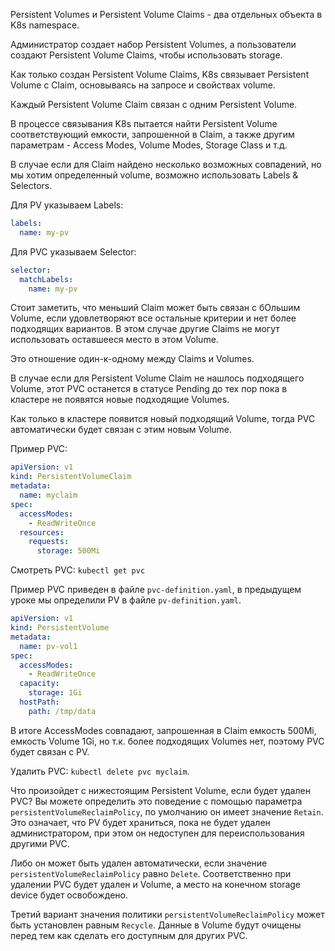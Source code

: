 Persistent Volumes и Persistent Volume Claims - два отдельных объекта в K8s namespace.

Администратор создает набор Persistent Volumes, а пользователи создают Persistent Volume Claims, чтобы использовать storage.

Как только создан Persistent Volume Claims, K8s связывает Persistent Volume с Claim, основываясь на запросе и свойствах volume.

Каждый Persistent Volume Claim связан с одним Persistent Volume.

В процессе связывания K8s пытается найти Persistent Volume соответствующий емкости, запрошенной в Claim, а также другим параметрам - Access Modes, Volume Modes, Storage Class и т.д.

В случае если для Claim найдено несколько возможных совпадений, но мы хотим определенный volume, возможно использовать Labels & Selectors.

Для PV указываем Labels:

```yaml
labels:
  name: my-pv
```

Для PVC указываем Selector:

```yaml
selector:
  matchLabels:
    name: my-pv
```

Стоит заметить, что меньший Claim может быть связан с бОльшим Volume, если удовлетворяют все остальные критерии и нет более подходящих вариантов. В этом случае другие Claims не могут использовать оставшееся место в этом Volume.

Это отношение один-к-одному между Claims и Volumes.

В случае если для Persistent Volume Claim не нашлось подходящего Volume, этот PVC останется в статусе Pending до тех пор пока в кластере не появятся новые подходящие Volumes.

Как только в кластере появится новый подходящий Volume, тогда PVC автоматически будет связан с этим новым Volume.

Пример PVC:

```yaml
apiVersion: v1
kind: PersistentVolumeClaim
metadata:
  name: myclaim
spec:
  accessModes:
    - ReadWriteOnce
  resources:
    requests:
      storage: 500Mi
```

Смотреть PVC: `kubectl get pvc`

Пример PVC приведен в файле `pvc-definition.yaml`, в предыдущем уроке мы определили PV в файле `pv-definition.yaml`.

```yaml
apiVersion: v1
kind: PersistentVolume
metadata:
  name: pv-vol1
spec:
  accessModes:
    - ReadWriteOnce
  capacity:
    storage: 1Gi
  hostPath:
    path: /tmp/data
```

В итоге AccessModes совпадают, запрошенная в Claim емкость 500Mi, емкость Volume 1Gi, но т.к. более подходящих Volumes нет, поэтому PVC будет связан с PV.

Удалить PVC: `kubectl delete pvc myclaim`.

Что произойдет с нижестоящим Persistent Volume, если будет удален PVC? Вы можете определить это поведение с помощью параметра `persistentVolumeReclaimPolicy`, по умолчанию он имеет значение `Retain`. Это означает, что PV будет храниться, пока не будет удален администратором, при этом он недоступен для переиспользования другими PVC.

Либо он может быть удален автоматически, если значение `persistentVolumeReclaimPolicy` равно `Delete`. Соответственно при удалении PVC будет удален и Volume, а место на конечном storage device будет освобождено.

Третий вариант значения политики `persistentVolumeReclaimPolicy` может быть установлен равным `Recycle`. Данные в Volume будут очищены перед тем как сделать его доступным для других PVC.